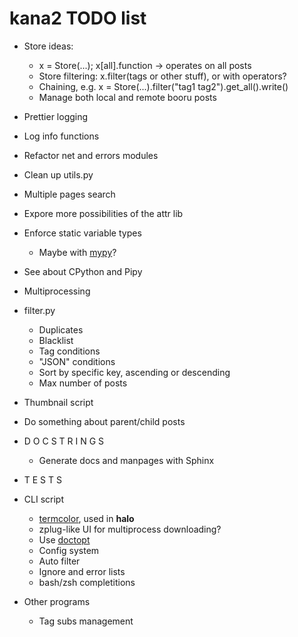 # kana2 TODO list

- Store ideas:
    - x = Store(...); x[all].function → operates on all posts
    - Store filtering: x.filter(tags or other stuff), or with operators?
    - Chaining, e.g. x = Store(...).filter("tag1 tag2").get\_all().write()
    - Manage both local and remote booru posts

- Prettier logging
- Log info functions

- Refactor net and errors modules
- Clean up utils.py

- Multiple pages search

- Expore more possibilities of the attr lib
- Enforce static variable types
  - Maybe with [mypy](https://github.com/python/mypy)?
- See about CPython and Pipy

- Multiprocessing

- filter.py
    - Duplicates
    - Blacklist
    - Tag conditions
    - "JSON" conditions
    - Sort by specific key, ascending or descending
    - Max number of posts

- Thumbnail script

- Do something about parent/child posts

- D O C S T R I N G S
    - Generate docs and manpages with Sphinx
- T E S T S

- CLI script
    - [termcolor](https://pypi.python.org/pypi/termcolor), used in **halo**
    - zplug-like UI for multiprocess downloading?
    - Use [doctopt](https://docopt.readthedocs.io/en/latest/)
    - Config system
    - Auto filter
    - Ignore and error lists
    - bash/zsh completitions

- Other programs
    - Tag subs management
